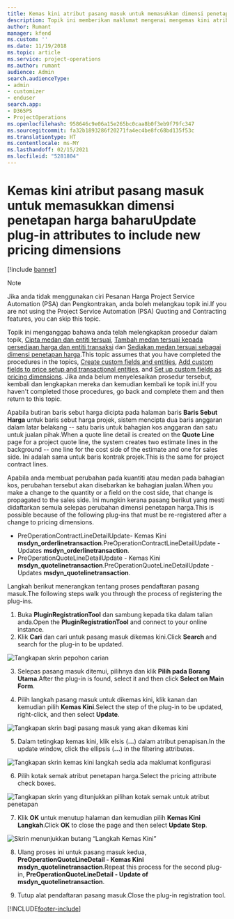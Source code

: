 ```yaml
---
title: Kemas kini atribut pasang masuk untuk memasukkan dimensi penetapan harga baharu
description: Topik ini memberikan maklumat mengenai mengemas kini atribut pasang masuk untuk dimensi penetapan.
author: Rumant
manager: kfend
ms.custom: ''
ms.date: 11/19/2018
ms.topic: article
ms.service: project-operations
ms.author: rumant
audience: Admin
search.audienceType:
- admin
- customizer
- enduser
search.app:
- D365PS
- ProjectOperations
ms.openlocfilehash: 958646c9e06a15e265bc0caa8b0f3eb9f79fc347
ms.sourcegitcommit: fa32b1893286f20271fa4ec4be8fc68bd135f53c
ms.translationtype: HT
ms.contentlocale: ms-MY
ms.lasthandoff: 02/15/2021
ms.locfileid: "5281804"
---
```

# <a name="update-plug-in-attributes-to-include-new-pricing-dimensions"></a><span data-ttu-id="253b5-103">Kemas kini atribut pasang masuk untuk memasukkan dimensi penetapan harga baharu</span><span class="sxs-lookup"><span data-stu-id="253b5-103">Update plug-in attributes to include new pricing dimensions</span></span>

[!include [banner](../includes/psa-now-project-operations.md)]

> [!NOTE]
> <span data-ttu-id="253b5-104">Jika anda tidak menggunakan ciri Pesanan Harga Project Service Automation (PSA) dan Pengkontrakan, anda boleh melangkau topik ini.</span><span class="sxs-lookup"><span data-stu-id="253b5-104">If you are not using the Project Service Automation (PSA) Quoting and Contracting features, you can skip this topic.</span></span>

<span data-ttu-id="253b5-105">Topik ini menganggap bahawa anda telah melengkapkan prosedur dalam topik, [Cipta medan dan entiti tersuai](create-custom-fields-entities.md), [Tambah medan tersuai kepada persediaan harga dan entiti transaksi](field-references.md) dan [Sediakan medan tersuai sebagai dimensi penetapan harga](set-up-pricing-dimensions.md).</span><span class="sxs-lookup"><span data-stu-id="253b5-105">This topic assumes that you have completed the procedures in the topics, [Create custom fields and entities](create-custom-fields-entities.md), [Add custom fields to price setup and transactional entities](field-references.md), and [Set up custom fields as pricing dimensions](set-up-pricing-dimensions.md).</span></span> <span data-ttu-id="253b5-106">Jika anda belum menyelesaikan prosedur tersebut, kembali dan lengkapkan mereka dan kemudian kembali ke topik ini.</span><span class="sxs-lookup"><span data-stu-id="253b5-106">If you haven't completed those procedures, go back and complete them and then return to this topic.</span></span>

<span data-ttu-id="253b5-107">Apabila butiran baris sebut harga dicipta pada halaman baris **Baris Sebut Harga** untuk baris sebut harga projek, sistem mencipta dua baris anggaran dalam latar belakang -- satu baris untuk bahagian kos anggaran dan satu untuk jualan pihak.</span><span class="sxs-lookup"><span data-stu-id="253b5-107">When a quote line detail is created on the **Quote Line** page for a project quote line, the system creates two estimate lines in the background -- one line for the cost side of the estimate and one for sales side.</span></span> <span data-ttu-id="253b5-108">Ini adalah sama untuk baris kontrak projek.</span><span class="sxs-lookup"><span data-stu-id="253b5-108">This is the same  for project contract lines.</span></span>

<span data-ttu-id="253b5-109">Apabila anda membuat perubahan pada kuantiti atau medan pada bahagian kos, perubahan tersebut akan disebarkan ke bahagian jualan.</span><span class="sxs-lookup"><span data-stu-id="253b5-109">When you make a change to the quantity or a field on the cost side, that change is propagated to the sales side.</span></span> <span data-ttu-id="253b5-110">Ini mungkin kerana pasang berikut yang mesti didaftarkan semula selepas perubahan dimensi penetapan harga.</span><span class="sxs-lookup"><span data-stu-id="253b5-110">This is possible because of the following plug-ins that must be re-registered after a change to pricing dimensions.</span></span>

- <span data-ttu-id="253b5-111">PreOperationContractLineDetailUpdate- Kemas Kini **msdyn_orderlinetransaction**.</span><span class="sxs-lookup"><span data-stu-id="253b5-111">PreOperationContractLineDetailUpdate - Updates **msdyn_orderlinetransaction**.</span></span>
- <span data-ttu-id="253b5-112">PreOperationQuoteLineDetailUpdate - Kemas Kini **msdyn_quotelinetransaction**.</span><span class="sxs-lookup"><span data-stu-id="253b5-112">PreOperationQuoteLineDetailUpdate - Updates **msdyn_quotelinetransaction**.</span></span>

<span data-ttu-id="253b5-113">Langkah berikut menerangkan tentang proses pendaftaran pasang masuk.</span><span class="sxs-lookup"><span data-stu-id="253b5-113">The following steps walk you through the process of registering the plug-ins.</span></span>

1. <span data-ttu-id="253b5-114">Buka **PluginRegistrationTool** dan sambung kepada tika dalam talian anda.</span><span class="sxs-lookup"><span data-stu-id="253b5-114">Open the **PluginRegistrationTool** and connect to your online instance.</span></span>
2. <span data-ttu-id="253b5-115">Klik **Cari** dan cari untuk pasang masuk dikemas kini.</span><span class="sxs-lookup"><span data-stu-id="253b5-115">Click **Search** and search for the plug-in to be updated.</span></span>

 ![Tangkapan skrin pepohon carian](media/PRT-1.png)

3. <span data-ttu-id="253b5-117">Selepas pasang masuk ditemui, pilihnya dan klik **Pilih pada Borang Utama**.</span><span class="sxs-lookup"><span data-stu-id="253b5-117">After the plug-in is found, select it and then click **Select on Main Form**.</span></span>

4. <span data-ttu-id="253b5-118">Pilih langkah pasang masuk untuk dikemas kini, klik kanan dan kemudian pilih **Kemas Kini**.</span><span class="sxs-lookup"><span data-stu-id="253b5-118">Select the step of the plug-in to be updated, right-click, and then select **Update**.</span></span>

 ![Tangkapan skrin bagi pasang masuk yang akan dikemas kini](media/PRT-2.png)
 
5. <span data-ttu-id="253b5-120">Dalam tetingkap kemas kini, klik elsis (**...**) dalam atribut penapisan.</span><span class="sxs-lookup"><span data-stu-id="253b5-120">In the update window, click the ellipsis (**...**) in the filtering attributes.</span></span>

 ![Tangkapan skrin kemas kini langkah sedia ada maklumat konfigurasi](media/PRT-3.png)
 
6. <span data-ttu-id="253b5-122">Pilih kotak semak atribut penetapan harga.</span><span class="sxs-lookup"><span data-stu-id="253b5-122">Select the pricing attribute check boxes.</span></span>

 ![Tangkapan skrin yang ditunjukkan pilihan kotak semak untuk atribut penetapan](media/PRT-4.png)

7. <span data-ttu-id="253b5-124">Klik **OK** untuk menutup halaman dan kemudian pilih **Kemas Kini Langkah**.</span><span class="sxs-lookup"><span data-stu-id="253b5-124">Click **OK** to close the page and then select **Update Step**.</span></span>

 ![Skrin menunjukkan butang “Langkah Kemas Kini”](media/PRT-5.png)
 
8. <span data-ttu-id="253b5-126">Ulang proses ini untuk pasang masuk kedua, **PreOperationQuoteLineDetail - Kemas Kini msdyn_quotelinetransaction**.</span><span class="sxs-lookup"><span data-stu-id="253b5-126">Repeat this process for the second plug-in, **PreOperationQuoteLineDetail - Update of msdyn_quotelinetransaction**.</span></span>

9. <span data-ttu-id="253b5-127">Tutup alat pendaftaran pasang masuk.</span><span class="sxs-lookup"><span data-stu-id="253b5-127">Close the plug-in registration tool.</span></span>



[!INCLUDE[footer-include](../includes/footer-banner.md)]